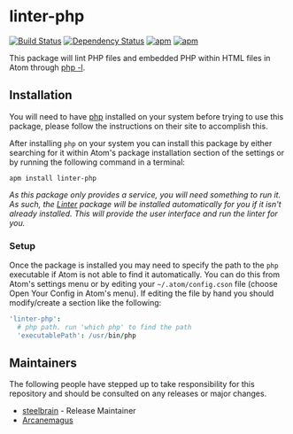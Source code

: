 # linter-php
[![Build Status](https://travis-ci.org/AtomLinter/linter-php.svg)](https://travis-ci.org/AtomLinter/linter-php)
[![Dependency Status](https://david-dm.org/AtomLinter/linter-php.svg)](https://david-dm.org/AtomLinter/linter-php)
[![apm](https://img.shields.io/apm/v/linter-php.svg)](https://atom.io/packages/linter-php)
[![apm](https://img.shields.io/apm/dm/linter-php.svg)](https://atom.io/packages/linter-php)

This package will lint PHP files and embedded PHP within HTML files in Atom through
[php -l](http://www.php.net/manual/en/features.commandline.options.php).

## Installation
You will need to have [php](http://php.net) installed on your system before trying
to use this package, please follow the instructions on their site to accomplish this.

After installing `php` on your system you can install this package by either searching
for it within Atom's package installation section of the settings or by running the
following command in a terminal:
```ShellSession
apm install linter-php
```

_As this package only provides a service, you will need something to run it. As
such, the [Linter](https://atom.io/packages/linter) package will be installed
automatically for you if it isn't already installed. This will provide the user interface and run the linter for you._

### Setup
Once the package is installed you may need to specify the path to the `php`
executable if Atom is not able to find it automatically. You can do this from
Atom's settings menu or by editing your `~/.atom/config.cson` file (choose Open Your Config in Atom's menu). If editing the file by hand you should modify/create a
section like the following:
```cson
'linter-php':
  # php path. run 'which php' to find the path
  'executablePath': /usr/bin/php
```

## Maintainers

The following people have stepped up to take responsibility for this repository and should be consulted on any releases or major changes.

* [steelbrain](http://github.com/steelbrain) - Release Maintainer
* [Arcanemagus](http://github.com/Arcanemagus)
